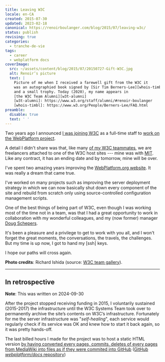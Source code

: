 ```yaml
---
title: Leaving W3C
locale: en-CA
created: 2015-07-30
updated: 2023-02-18
canonical: https://renoirboulanger.com/blog/2015/07/leaving-w3c/
status: publish
revising: true
categories:
  - tranche-de-vie
tags:
  - career
  - webplatform docs
coverImage:
  src: ~/assets/content/blog/2015/07/20150727-Gift-W3C.jpg
  alt: Renoir’s picture
  text: |
    Picture of me when I received a farewell gift from the W3C it
    was an autographied book signed by [Sir Tim Berners-Lee][whois-timbl]
    and a small trophy. Today (2020), my name appears in
    [the W3C Team Alumni][w3t-alumni]
    [w3t-alumni]: https://www.w3.org/staff/alumni/#renoir-boulanger
    [whois-timbl]: https://www.w3.org/People/Berners-Lee/FAQ.html
preamble:
  disable: true
  text: ' '
---
```


Two years ago I announced [I was joining W3C][0] as a full-time staff to [work
on the WebPlatform project][1].

A detail I didn't share was that, like many [of my W3C teammates][2], we are
freelancers attached to one of the W3C host sites --- mine was with [MIT][3].
Like any contract, it has an ending date and by tomorrow, mine will be over.

I've spent two amazing years improving the [WebPlatform.org website][4]. It was
really a dream that came true.

I've worked on many projects such as improving the server deployment strategy in
which we can now basically shut down every component of the site and rebuild
from scratch only using source-controlled configuration management scripts.

One of the best things of being part of W3C, even though I was working most of
the time not in a team, was that I had a great opportunity to work in
collaboration with my wonderful colleagues, and my (now former) manager [Doug
Schepers][5].

It's been a pleasure and a privilege to get to work with you all, and I won't
forget the great moments, the conversations, the travels, the challenges. But my
time is up now, I got to hand my \[ssh\] keys.

I hope our paths will cross again.

<app-image figcaption="The W3C Team taken during TPAC 2013 in Shenzhen, China." src="~/assets/content/blog/2015/07/team-photo-med.jpg">

**Photo credits**: Richard Ishida (source: [W3C team gallery][6]).

</app-image>

---

## In retrospective

**Note**: This was written on 2024-09-30

After the project stopped receiving funding in 2015, I voluntarily sustained (2015-2017) the infrastructure until the W3C Systems Team took over to permanently archive the site’s contents on W3C’s infrastructure. Fortunately for me the server infrastructure was "*self-healing*", each service would regularly check if its service was OK and knew how to start it back again, so it was pretty hands-off.

The last billed hours I made for the project was to host a static HTML version [by having converted every pages, commits, deletes of every pages from MediaWiki into files as if they were commited into GitHub](/blog/2015/07/migrating-webplatform-org-mediawiki-into-git-history-and-into-markdown-files/) ([GitHub *webplatform/docs* repository](https://github.com/webplatform/docs))

[0]: /blog/2013/08/i-am-joining-w3c-to-work-on-the-webplatform-project
[1]:
  https://webplatform.github.io/blog/2013/08/hi-my-name-s-renoir-ill-be-your-devops-for-the-web-platform/
[2]: https://www.w3.org/People/
[3]:
  https://www.w3.org/Consortium/facts#org
  'Facts about the W3C and its Organizational structure'
[4]: https://www.webplatform.org/
[5]: http://schepers.cc/
[6]: https://www.w3.org/People/gallery/#year2013
